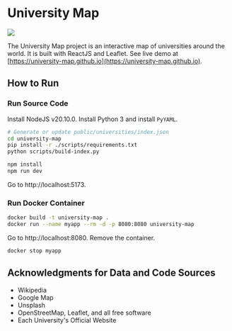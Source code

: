 # University Map

![](./images/demo.png)

The University Map project is an interactive map of universities around the world. It is built with ReactJS and Leaflet. See live demo at [https://university-map.github.io](https://university-map.github.io).
## How to Run

### Run Source Code

Install NodeJS v20.10.0.
Install Python 3 and install `PyYAML`.

```bash
# Generate or update public/universities/index.json
cd university-map
pip install -r ./scripts/requirements.txt
python scripts/build-index.py

npm install
npm run dev
```

Go to http://localhost:5173.

### Run Docker Container

```bash
docker build -t university-map .
docker run --name myapp --rm -d -p 8080:8080 university-map
```

Go to http://localhost:8080.
Remove the container.

```bash
docker stop myapp
```

## Acknowledgments for Data and Code Sources

- Wikipedia
- Google Map
- Unsplash
- OpenStreetMap, Leaflet, and all free software
- Each University's Official Website